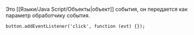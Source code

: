 Это [[Языки/Java Script/Объекты|объект]] события, он передается как параметр обработчику события.
```
button.addEventListener('click', function (evt) {});
```


